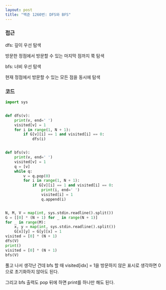 ```yaml
---
layout: post
title: "백준 1260번: DFS와 BFS" 
---
```

### 접근

dfs: 깊이 우선 탐색

방문한 정점에서 방문할 수 있는 마지막 점까지 쭉 탐색



bfs: 너비 우선 탐색

현재 정점에서 방문할 수 있는 모든 점을 동시에 탐색

### 코드

```python
import sys


def dfs(v):
    print(v, end=' ')
    visited[v] = 1
    for i in range(1, N + 1):
        if G[v][i] == 1 and visited[i] == 0:
            dfs(i)


def bfs(v):
    print(v, end=' ')
    visited[v] = 1
    q = [v]
    while q:
        v = q.pop(0)
        for i in range(1, N + 1):
            if G[v][i] == 1 and visited[i] == 0:
                print(i, end=' ')
                visited[i] = 1
                q.append(i)


N, M, V = map(int, sys.stdin.readline().split())
G = [[0] * (N + 1) for _ in range(N + 1)]
for _ in range(M):
    x, y = map(int, sys.stdin.readline().split())
    G[x][y] = G[y][x] = 1
visited = [0] * (N + 1)
dfs(V)
print()
visited = [0] * (N + 1)
bfs(V)

```

풀고 나서 생각난 건데 bfs 할 때 visited[idx] = 1을 방문하지 않은 표시로 생각하면 0으로 초기화하지 않아도 된다.

그리고 bfs 출력도 pop 뒤에 하면 print를 하나만 해도 된다.
